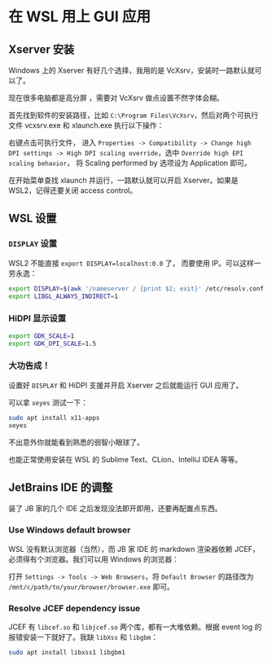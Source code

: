 # 在 WSL 用上 GUI 应用

## Xserver 安装

Windows 上的 Xserver 有好几个选择，我用的是 VcXsrv，安装时一路默认就可以了。

现在很多电脑都是高分屏 ，需要对 VcXsrv 做点设置不然字体会糊。

首先找到软件的安装路径，比如 `C:\Program Files\VcXsrv`，然后对两个可执行文件 vcxsrv.exe 和 xlaunch.exe 执行以下操作：

右键点击可执行文件， 进入 `Properties -> Compatibility -> Change high DPI settings -> High DPI scaling override`，选中 `Override high EPI scaling behavior`， 将 Scaling performed by 选项设为 Application 即可。

在开始菜单查找 xlaunch 并运行，一路默认就可以开启 Xserver。如果是 WSL2，记得还要关闭 access control。

## WSL 设置

### `DISPLAY` 设置

WSL2 不能直接 `export DISPLAY=localhost:0.0` 了， 而要使用 IP。可以这样一劳永逸：

```bash
export DISPLAY=$(awk '/nameserver / {print $2; exit}' /etc/resolv.conf 2>/dev/null):0
export LIBGL_ALWAYS_INDIRECT=1
```

### HiDPI 显示设置

```bash
export GDK_SCALE=1
export GDK_DPI_SCALE=1.5
```

### 大功告成！

设置好 `DISPLAY` 和 HiDPI 支援并开启 Xserver 之后就能运行 GUI 应用了。

可以拿 `xeyes` 测试一下：

```bash
sudo apt install x11-apps
xeyes
```

不出意外你就能看到熟悉的弱智小眼球了。

也能正常使用安装在 WSL 的 Sublime Text、CLion、IntelliJ IDEA 等等。

## JetBrains IDE 的调整

装了 JB 家的几个 IDE 之后发现没法即开即用，还要再配置点东西。

### Use Windows default browser

WSL 没有默认浏览器（当然），而 JB 家 IDE 的 markdown 渲染器依赖 JCEF，必须得有个浏览器。我们可以用 Windows 的浏览器：

打开 `Settings -> Tools -> Web Browsers`，将 `Default Browser` 的路径改为 `/mnt/c/path/to/your/browser/browser.exe` 即可。

### Resolve JCEF dependency issue

JCEF 有 `libcef.so` 和 `libjcef.so` 两个库，都有一大堆依赖。根据 event log 的报错安装一下就好了。我缺 `libXss` 和 `libgbm`：

```bash
sudo apt install libxss1 libgbm1
```
